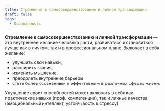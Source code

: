 ```yaml
---
title: Стремление к самосовершенствованию и личной трансформации
draft: false
tags:
  - Осознанность
---
```

**Стремление к самосовершенствованию и личной трансформации** — это внутреннее желание человека расти, развиваться и становиться лучше как в личном, так и в профессиональном плане. Включает в себя желание:

- улучшить свои навыки,
- расширить знания,
- изменить мышление,
- преодолеть внутренние барьеры
- стать более осознанным и эффективным в различных сферах жизни.

Улучшение своих способностей может включать в себя как практические навыки (проф. компетенции), так и личные качества (эмоциональный интеллект, устойчивость к стрессу)